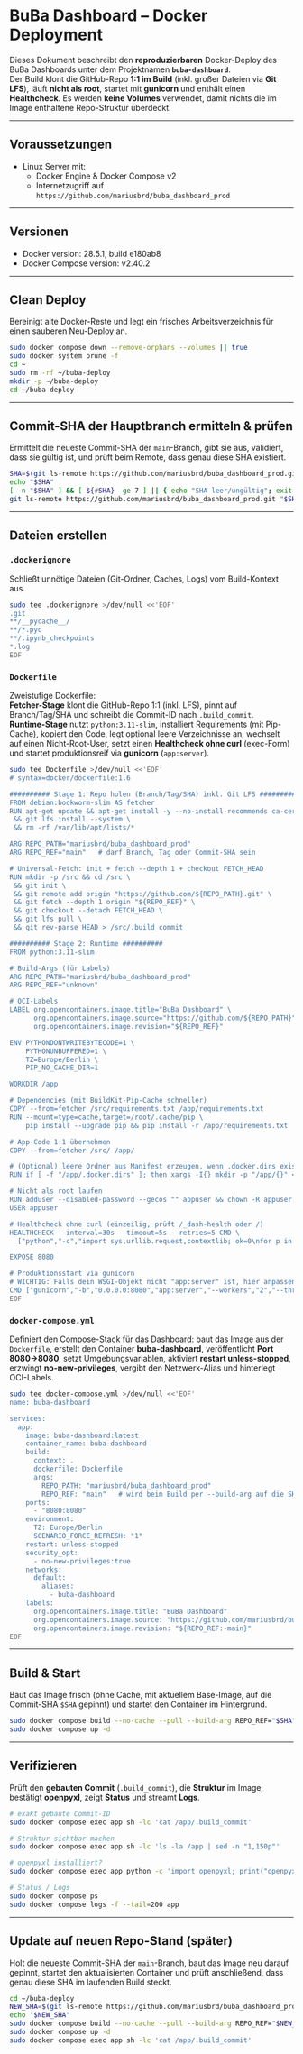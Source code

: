 # BuBa Dashboard – Docker Deployment

Dieses Dokument beschreibt den **reproduzierbaren** Docker-Deploy des BuBa Dashboards unter dem Projektnamen **`buba-dashboard`**.  
Der Build klont die GitHub-Repo **1:1 im Build** (inkl. großer Dateien via **Git LFS**), läuft **nicht als root**, startet mit **gunicorn** und enthält einen **Healthcheck**. Es werden **keine Volumes** verwendet, damit nichts die im Image enthaltene Repo-Struktur überdeckt.

---

## Voraussetzungen

- Linux Server mit:
  - Docker Engine & Docker Compose v2  
  - Internetzugriff auf `https://github.com/mariusbrd/buba_dashboard_prod`

---

## Versionen

- Docker version: 28.5.1, build e180ab8  
- Docker Compose version: v2.40.2

---

## Clean Deploy

Bereinigt alte Docker-Reste und legt ein frisches Arbeitsverzeichnis für einen sauberen Neu-Deploy an.

```bash
sudo docker compose down --remove-orphans --volumes || true
sudo docker system prune -f
cd ~
sudo rm -rf ~/buba-deploy
mkdir -p ~/buba-deploy
cd ~/buba-deploy
```

---

## Commit-SHA der Hauptbranch ermitteln & prüfen

Ermittelt die neueste Commit-SHA der `main`-Branch, gibt sie aus, validiert, dass sie gültig ist, und prüft beim Remote, dass genau diese SHA existiert.

```bash
SHA=$(git ls-remote https://github.com/mariusbrd/buba_dashboard_prod.git -h refs/heads/main | cut -f1)
echo "$SHA"
[ -n "$SHA" ] && [ ${#SHA} -ge 7 ] || { echo "SHA leer/ungültig"; exit 1; }
git ls-remote https://github.com/mariusbrd/buba_dashboard_prod.git "$SHA"
```

---

## Dateien erstellen

### `.dockerignore`

Schließt unnötige Dateien (Git-Ordner, Caches, Logs) vom Build-Kontext aus.

```bash
sudo tee .dockerignore >/dev/null <<'EOF'
.git
**/__pycache__/
**/*.pyc
**/.ipynb_checkpoints
*.log
EOF
```

### `Dockerfile`

Zweistufige Dockerfile:  
**Fetcher-Stage** klont die GitHub-Repo 1:1 (inkl. LFS), pinnt auf Branch/Tag/SHA und schreibt die Commit-ID nach `.build_commit`.  
**Runtime-Stage** nutzt `python:3.11-slim`, installiert Requirements (mit Pip-Cache), kopiert den Code, legt optional leere Verzeichnisse an, wechselt auf einen Nicht-Root-User, setzt einen **Healthcheck ohne curl** (exec-Form) und startet produktionsreif via **gunicorn** (`app:server`).

```bash
sudo tee Dockerfile >/dev/null <<'EOF'
# syntax=docker/dockerfile:1.6

########## Stage 1: Repo holen (Branch/Tag/SHA) inkl. Git LFS ##########
FROM debian:bookworm-slim AS fetcher
RUN apt-get update && apt-get install -y --no-install-recommends ca-certificates git git-lfs curl \
 && git lfs install --system \
 && rm -rf /var/lib/apt/lists/*

ARG REPO_PATH="mariusbrd/buba_dashboard_prod"
ARG REPO_REF="main"   # darf Branch, Tag oder Commit-SHA sein

# Universal-Fetch: init + fetch --depth 1 + checkout FETCH_HEAD
RUN mkdir -p /src && cd /src \
 && git init \
 && git remote add origin "https://github.com/${REPO_PATH}.git" \
 && git fetch --depth 1 origin "${REPO_REF}" \
 && git checkout --detach FETCH_HEAD \
 && git lfs pull \
 && git rev-parse HEAD > /src/.build_commit

########## Stage 2: Runtime ##########
FROM python:3.11-slim

# Build-Args (für Labels)
ARG REPO_PATH="mariusbrd/buba_dashboard_prod"
ARG REPO_REF="unknown"

# OCI-Labels
LABEL org.opencontainers.image.title="BuBa Dashboard" \
      org.opencontainers.image.source="https://github.com/${REPO_PATH}" \
      org.opencontainers.image.revision="${REPO_REF}"

ENV PYTHONDONTWRITEBYTECODE=1 \
    PYTHONUNBUFFERED=1 \
    TZ=Europe/Berlin \
    PIP_NO_CACHE_DIR=1

WORKDIR /app

# Dependencies (mit BuildKit-Pip-Cache schneller)
COPY --from=fetcher /src/requirements.txt /app/requirements.txt
RUN --mount=type=cache,target=/root/.cache/pip \
    pip install --upgrade pip && pip install -r /app/requirements.txt

# App-Code 1:1 übernehmen
COPY --from=fetcher /src/ /app/

# (Optional) leere Ordner aus Manifest erzeugen, wenn .docker.dirs existiert
RUN if [ -f "/app/.docker.dirs" ]; then xargs -I{} mkdir -p "/app/{}" < /app/.docker.dirs; fi

# Nicht als root laufen
RUN adduser --disabled-password --gecos "" appuser && chown -R appuser:appuser /app
USER appuser

# Healthcheck ohne curl (einzeilig, prüft /_dash-health oder /)
HEALTHCHECK --interval=30s --timeout=5s --retries=5 CMD \
  ["python","-c","import sys,urllib.request,contextlib; ok=0\nfor p in ('/_dash-health','/'):\n  try:\n    import urllib.error\n    with contextlib.closing(urllib.request.urlopen('http://127.0.0.1:8080'+p,timeout=3)) as r:\n      ok=1 if 200<=r.getcode()<500 else ok\n      break\n  except Exception:\n    pass\nsys.exit(0 if ok else 1)"]

EXPOSE 8080

# Produktionsstart via gunicorn
# WICHTIG: Falls dein WSGI-Objekt nicht "app:server" ist, hier anpassen.
CMD ["gunicorn","-b","0.0.0.0:8080","app:server","--workers","2","--threads","4","--timeout","120"]
EOF
```

### `docker-compose.yml`

Definiert den Compose-Stack für das Dashboard: baut das Image aus der `Dockerfile`, erstellt den Container **buba-dashboard**, veröffentlicht **Port 8080→8080**, setzt Umgebungsvariablen, aktiviert **restart unless-stopped**, erzwingt **no-new-privileges**, vergibt den Netzwerk-Alias und hinterlegt OCI-Labels.

```bash
sudo tee docker-compose.yml >/dev/null <<'EOF'
name: buba-dashboard

services:
  app:
    image: buba-dashboard:latest
    container_name: buba-dashboard
    build:
      context: .
      dockerfile: Dockerfile
      args:
        REPO_PATH: "mariusbrd/buba_dashboard_prod"
        REPO_REF: "main"   # wird beim Build per --build-arg auf die SHA gesetzt
    ports:
      - "8080:8080"
    environment:
      TZ: Europe/Berlin
      SCENARIO_FORCE_REFRESH: "1"
    restart: unless-stopped
    security_opt:
      - no-new-privileges:true
    networks:
      default:
        aliases:
          - buba-dashboard
    labels:
      org.opencontainers.image.title: "BuBa Dashboard"
      org.opencontainers.image.source: "https://github.com/mariusbrd/buba_dashboard_prod"
      org.opencontainers.image.revision: "${REPO_REF:-main}"
EOF
```

---

## Build & Start

Baut das Image frisch (ohne Cache, mit aktuellem Base-Image, auf die Commit-SHA `$SHA` gepinnt) und startet den Container im Hintergrund.

```bash
sudo docker compose build --no-cache --pull --build-arg REPO_REF="$SHA"
sudo docker compose up -d
```

---

## Verifizieren

Prüft den **gebauten Commit** (`.build_commit`), die **Struktur** im Image, bestätigt **openpyxl**, zeigt **Status** und streamt **Logs**.

```bash
# exakt gebaute Commit-ID
sudo docker compose exec app sh -lc 'cat /app/.build_commit'

# Struktur sichtbar machen
sudo docker compose exec app sh -lc 'ls -la /app | sed -n "1,150p"'

# openpyxl installiert?
sudo docker compose exec app python -c 'import openpyxl; print("openpyxl", openpyxl.__version__)' || true

# Status / Logs
sudo docker compose ps
sudo docker compose logs -f --tail=200 app
```

---

## Update auf neuen Repo-Stand (später)

Holt die neueste Commit-SHA der `main`-Branch, baut das Image neu darauf gepinnt, startet den aktualisierten Container und prüft anschließend, dass genau diese SHA im laufenden Build steckt.

```bash
cd ~/buba-deploy
NEW_SHA=$(git ls-remote https://github.com/mariusbrd/buba_dashboard_prod.git -h refs/heads/main | cut -f1)
echo "$NEW_SHA"
sudo docker compose build --no-cache --pull --build-arg REPO_REF="$NEW_SHA"
sudo docker compose up -d
sudo docker compose exec app sh -lc 'cat /app/.build_commit'
```
